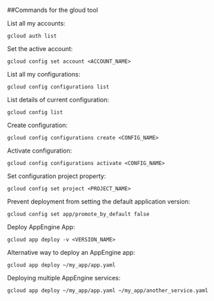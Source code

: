 ##Commands for the gloud tool

List all my accounts:

`gcloud auth list`

Set the active account:

`gcloud config set account <ACCOUNT_NAME>`

List all my configurations:

`gcloud config configurations list`

List details of current configuration:

`gcloud config list`

Create configuration:

`gcloud config configurations create <CONFIG_NAME>`

Activate configuration:

`gcloud config configurations activate <CONFIG_NAME>`

Set configuration project property:

`gcloud config set project <PROJECT_NAME>`

Prevent deployment from setting the default application version:

`gcloud config set app/promote_by_default false`

Deploy AppEngine App:

`gcloud app deploy -v <VERSION_NAME>`

Alternative way to deploy an AppEngine app:

`gcloud app deploy ~/my_app/app.yaml`

Deploying multiple AppEngine services:

`gcloud app deploy ~/my_app/app.yaml ~/my_app/another_service.yaml`
